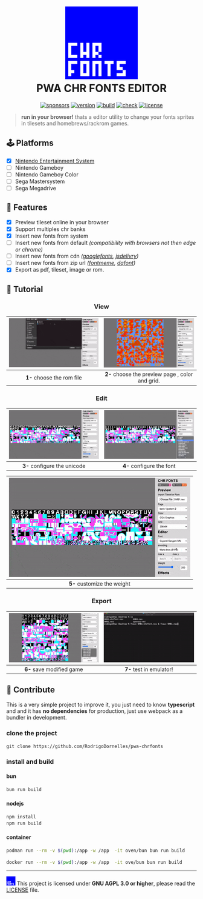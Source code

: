 <div align="center">

# ![logo](https://raw.githubusercontent.com/RodrigoDornelles/pwa-chrfonts/main/assets/icon-192.png) <br/> PWA CHR FONTS EDITOR

[![sponsors](https://img.shields.io/github/sponsors/rodrigodornelles?color=ff69b4&logo=github)](https://github.com/sponsors/RodrigoDornelles)
[![version](https://img.shields.io/github/v/release/rodrigodornelles/pwa-chrfonts?filter=*&logo=github)](https://github.com/RodrigoDornelles/pwa-chrfonts/releases)
[![build](https://img.shields.io/github/actions/workflow/status/rodrigodornelles/pwa-chrfonts/pages.yml?label=deploy&logo=github)](https://github.com/RodrigoDornelles/pwa-chrfonts/actions/workflows/pages.yml)
[![check](https://img.shields.io/github/actions/workflow/status/rodrigodornelles/pwa-chrfonts/check.yml?label=check&logo=github)](https://github.com/RodrigoDornelles/pwa-chrfonts/actions/workflows/check.yml)
[![license](https://img.shields.io/github/license/rodrigodornelles/pwa-chrfonts?logo=gnu
)](https://github.com/RodrigoDornelles/pwa-chrfonts/blob/develop/LICENSE)

</div>

> **run in your browser!** thats a editor utility to change your fonts sprites in tilesets and homebrews/rackrom games.

## :joystick: Platforms

 * [X] [Nintendo Entertainment System](https://www.nesdev.org/wiki)
 * [ ] Nintendo Gameboy
 * [ ] Nintendo Gameboy Color
 * [ ] Sega Mastersystem
 * [ ] Sega Megadrive

## :floppy_disk: Features

 * [X] Preview tileset online in your browser
 * [X] Support multiples chr banks
 * [X] Insert new fonts from system
 * [ ] Insert new fonts from default _(compatibility with browsers not then edge or chrome)_
 * [ ] Insert new fonts from cdn _([googlefonts](https://fonts.google.com/), [jsdelivry](https://jsdelivr.com))_
 * [ ] Insert new fonts from zip url _([fontmeme](https://fontmeme.com/), [dafont](dafont.com))_
 * [X] Export as pdf, tileset, image or rom.

## :memo: Tutorial

<div align="center">

### View

| ![ver02](https://raw.githubusercontent.com/RodrigoDornelles/RodrigoDornelles/master/media/pwa-chr-02-a-min.gif) | ![ver02](https://raw.githubusercontent.com/RodrigoDornelles/RodrigoDornelles/master/media/pwa-chr-02-b-min.gif) |
| :-: | :-: |
| **1-** choose the rom file | **2-** choose the preview page , color and grid. |

### Edit

| ![ver02](https://raw.githubusercontent.com/RodrigoDornelles/RodrigoDornelles/master/media/pwa-chr-02-c-min.gif) | ![ver02](https://raw.githubusercontent.com/RodrigoDornelles/RodrigoDornelles/master/media/pwa-chr-02-d-min.gif) | 
| :-: | :-: |
| **3-** configure the unicode | **4-** configure the font |

| ![ver02](https://raw.githubusercontent.com/RodrigoDornelles/RodrigoDornelles/master/media/pwa-chr-02-e-min.gif) |
| :-: |
| **5-** customize the weight |

### Export

| ![ver03](https://raw.githubusercontent.com/RodrigoDornelles/RodrigoDornelles/master/media/pwa-chr-03-a-min.gif) | ![ver03](https://raw.githubusercontent.com/RodrigoDornelles/RodrigoDornelles/master/media/pwa-chr-03-b-min.gif) |
| :-: | :-: |
| **6-** save modified game | **7-** test in emulator! |

</div>

## :wrench: Contribute  ##

This is a very simple project to improve it, you just need to know **typescript** and and it has __no dependencies__ for production, just use webpack as a bundler in development.

### clone the project 

```
git clone https://github.com/RodrigoDornelles/pwa-chrfonts
```

### install and build

#### bun ####

```bash
bun run build
```

#### nodejs ####

```bash
npm install
npm run build
```

#### container ####

```bash
podman run --rm -v $(pwd):/app -w /app  -it oven/bun bun run build
```
```bash
docker run --rm -v $(pwd):/app -w /app  -it ove/bun bun run build
```

------------------------------------------------------------------------------------------------------
![logo](https://raw.githubusercontent.com/RodrigoDornelles/pwa-chrfonts/main/assets/icon-24.png)
This project is licensed under **GNU AGPL 3.0 or higher**, please read the [LICENSE](LICENSE) file.
